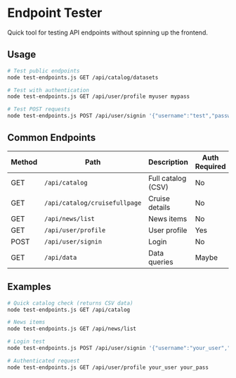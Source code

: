 # Endpoint Tester

Quick tool for testing API endpoints without spinning up the frontend.

## Usage

```bash
# Test public endpoints
node test-endpoints.js GET /api/catalog/datasets

# Test with authentication
node test-endpoints.js GET /api/user/profile myuser mypass

# Test POST requests
node test-endpoints.js POST /api/user/signin '{"username":"test","password":"test"}'
```

## Common Endpoints

| Method | Path | Description | Auth Required |
|--------|------|-------------|---------------|
| GET | `/api/catalog` | Full catalog (CSV) | No |
| GET | `/api/catalog/cruisefullpage` | Cruise details | No |
| GET | `/api/news/list` | News items | No |
| GET | `/api/user/profile` | User profile | Yes |
| POST | `/api/user/signin` | Login | No |
| GET | `/api/data` | Data queries | Maybe |

## Examples

```bash
# Quick catalog check (returns CSV data)
node test-endpoints.js GET /api/catalog

# News items
node test-endpoints.js GET /api/news/list

# Login test
node test-endpoints.js POST /api/user/signin '{"username":"your_user","password":"your_pass"}'

# Authenticated request
node test-endpoints.js GET /api/user/profile your_user your_pass
```